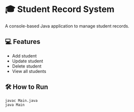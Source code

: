 # 🎓 Student Record System

A console-based Java application to manage student records.

## 💻 Features

- Add student
- Update student
- Delete student
- View all students

## 🛠 How to Run

```bash
javac Main.java
java Main
